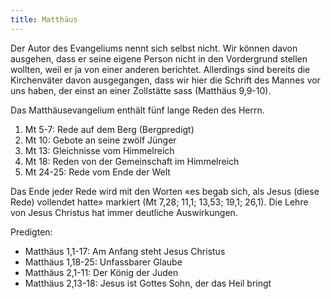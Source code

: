 ```yaml
---
title: Matthäus
---
```


Der Autor des Evangeliums nennt sich selbst nicht. Wir können davon ausgehen, dass er seine eigene Person nicht in den Vordergrund stellen wollten, weil er ja von einer anderen berichtet. Allerdings sind bereits die Kirchenväter davon ausgegangen, dass wir hier die Schrift des Mannes vor uns haben, der einst an einer Zollstätte sass (Matthäus 9,9-10).

Das Matthäusevangelium enthält fünf lange Reden des Herrn. 

1. Mt 5-7: Rede auf dem Berg (Bergpredigt)
2. Mt 10: Gebote an seine zwölf Jünger
3. Mt 13: Gleichnisse vom Himmelreich
4. Mt 18: Reden von der Gemeinschaft im Himmelreich
5. Mt 24-25: Rede vom Ende der Welt

Das Ende jeder Rede wird mit den Worten «es begab sich, als Jesus (diese Rede) vollendet hatte» markiert (Mt 7,28; 11,1; 13,53; 19,1; 26,1). Die Lehre von Jesus Christus hat immer deutliche Auswirkungen.

Predigten:

- Matthäus 1,1-17: Am Anfang steht Jesus Christus
- Matthäus 1,18-25: Unfassbarer Glaube
- Matthäus 2,1-11: Der König der Juden
- Matthäus 2,13-18: Jesus ist Gottes Sohn, der das Heil bringt

